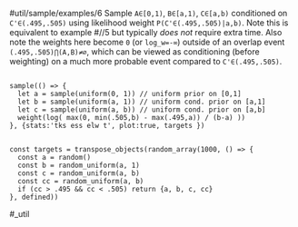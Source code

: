 #util/sample/examples/6 Sample `A∈[0,1)`, `B∈[a,1)`, `C∈[a,b)` conditioned on `C'∈(.495,.505)` using likelihood weight `P(C'∈(.495,.505)|a,b)`. Note this is equivalent to example #//5 but typically _does not_ require extra time. Also note the weights here become `0` (or `log_w=-∞`) outside of an overlap event `(.495,.505)⋂(A,B)≠∅`, which can be viewed as conditioning (before weighting) on a much more probable event compared to `C'∈(.495,.505)`.
```js:js_input

sample(() => {
  let a = sample(uniform(0, 1)) // uniform prior on [0,1]
  let b = sample(uniform(a, 1)) // uniform cond. prior on [a,1]
  let c = sample(uniform(a, b)) // uniform cond. prior on [a,b]
  weight(log( max(0, min(.505,b) - max(.495,a)) / (b-a) ))
}, {stats:'tks ess elw t', plot:true, targets })

```
```js:js_removed

const targets = transpose_objects(random_array(1000, () => {
  const a = random()
  const b = random_uniform(a, 1)
  const c = random_uniform(a, b)
  const cc = random_uniform(a, b)
  if (cc > .495 && cc < .505) return {a, b, c, cc}
}, defined))

```
#_util